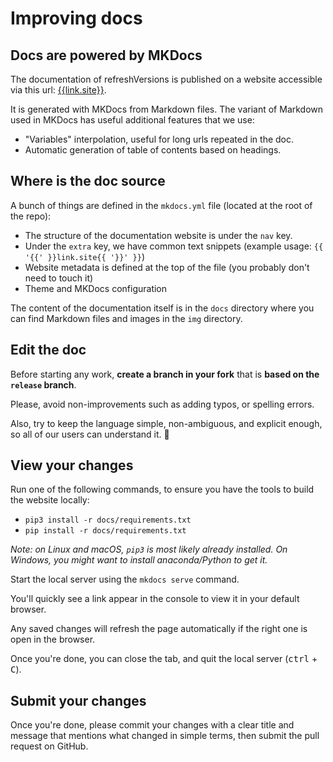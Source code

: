 # Improving docs

## Docs are powered by MKDocs

The documentation of refreshVersions is published on a website accessible via this url: [{{link.site}}](../index.md).

It is generated with MKDocs from Markdown files.
The variant of Markdown used in MKDocs has useful additional features that we use:
- "Variables" interpolation, useful for long urls repeated in the doc.
- Automatic generation of table of contents based on headings.

## Where is the doc source

A bunch of things are defined in the `mkdocs.yml` file (located at the root of the repo):

- The structure of the documentation website is under the `nav` key.
- Under the `extra` key, we have common text snippets (example usage: `{{ '{{' }}link.site{{ '}}' }}`)
- Website metadata is defined at the top of the file (you probably don't need to touch it)
- Theme and MKDocs configuration

The content of the documentation itself is in the `docs` directory where you can find Markdown files and images in the `img` directory.

## Edit the doc

Before starting any work, **create a branch in your fork** that is **based on the `release` branch**.

Please, avoid non-improvements such as adding typos, or spelling errors.

Also, try to keep the language simple, non-ambiguous, and explicit enough, so all of our users can understand it. 🙏

## View your changes

Run one of the following commands, to ensure you have the tools to build the website locally:

- `pip3 install -r docs/requirements.txt`
- `pip install -r docs/requirements.txt`

_Note: on Linux and macOS, `pip3` is most likely already installed. On Windows, you might want to install anaconda/Python to get it._

Start the local server using the `mkdocs serve` command.

You'll quickly see a link appear in the console to view it in your default browser.

Any saved changes will refresh the page automatically if the right one is open in the browser.

Once you're done, you can close the tab, and quit the local server (<kbd>ctrl</kbd> + <kbd>C</kbd>).

## Submit your changes

Once you're done, please commit your changes with a clear title and message that mentions what changed in simple terms, then submit the pull request on GitHub.
